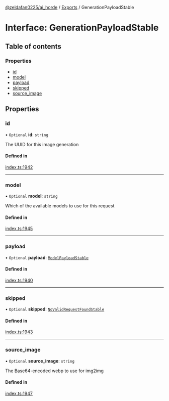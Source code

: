 [@zeldafan0225/ai_horde](../README.md) / [Exports](../modules.md) / GenerationPayloadStable

# Interface: GenerationPayloadStable

## Table of contents

### Properties

- [id](GenerationPayloadStable.md#id)
- [model](GenerationPayloadStable.md#model)
- [payload](GenerationPayloadStable.md#payload)
- [skipped](GenerationPayloadStable.md#skipped)
- [source\_image](GenerationPayloadStable.md#source_image)

## Properties

### id

• `Optional` **id**: `string`

The UUID for this image generation

#### Defined in

[index.ts:1942](https://github.com/ZeldaFan0225/ai_horde/blob/ae52afb/index.ts#L1942)

___

### model

• `Optional` **model**: `string`

Which of the available models to use for this request

#### Defined in

[index.ts:1945](https://github.com/ZeldaFan0225/ai_horde/blob/ae52afb/index.ts#L1945)

___

### payload

• `Optional` **payload**: [`ModelPayloadStable`](ModelPayloadStable.md)

#### Defined in

[index.ts:1940](https://github.com/ZeldaFan0225/ai_horde/blob/ae52afb/index.ts#L1940)

___

### skipped

• `Optional` **skipped**: [`NoValidRequestFoundStable`](NoValidRequestFoundStable.md)

#### Defined in

[index.ts:1943](https://github.com/ZeldaFan0225/ai_horde/blob/ae52afb/index.ts#L1943)

___

### source\_image

• `Optional` **source\_image**: `string`

The Base64-encoded webp to use for img2img

#### Defined in

[index.ts:1947](https://github.com/ZeldaFan0225/ai_horde/blob/ae52afb/index.ts#L1947)

